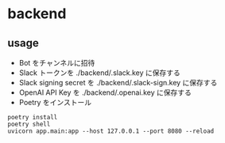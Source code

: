 # backend

## usage

- Bot をチャンネルに招待
- Slack トークンを ./backend/.slack.key に保存する
- Slack signing secret を ./backend/.slack-sign.key に保存する
- OpenAI API Key を ./backend/.openai.key に保存する
- Poetry をインストール

```
poetry install 
poetry shell
uvicorn app.main:app --host 127.0.0.1 --port 8080 --reload
```